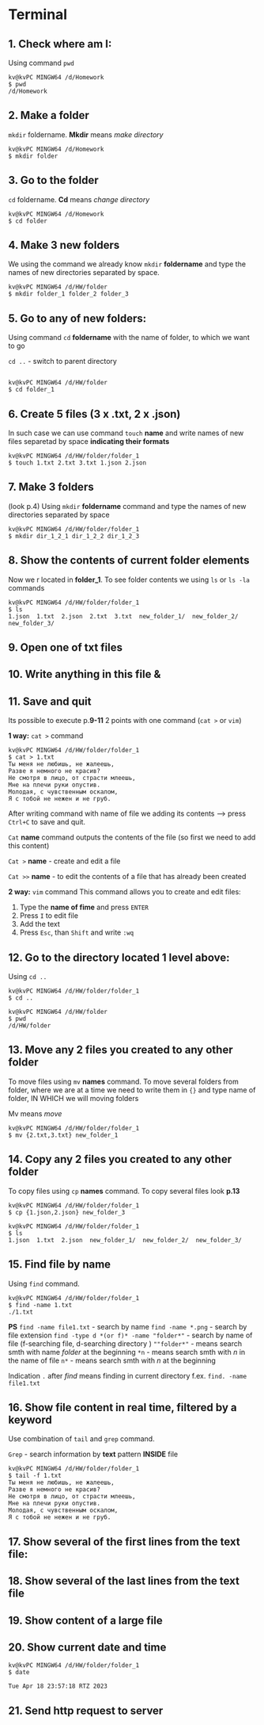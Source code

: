 # Terminal
## 1. Check where am I:
Using command ```pwd```
```
kv@kvPC MINGW64 /d/Homework
$ pwd
/d/Homework
```

## 2. Make a folder
``mkdir`` foldername. **Mkdir** means *make directory*
```
kv@kvPC MINGW64 /d/Homework
$ mkdir folder
```

## 3. Go to the folder
```cd``` foldername. **Cd** means *change directory*
```
kv@kvPC MINGW64 /d/Homework
$ cd folder
```

## 4. Make 3 new folders
We using the command we already know ```mkdir``` **foldername** and type the names of new directories separated by space. 
```
kv@kvPC MINGW64 /d/HW/folder
$ mkdir folder_1 folder_2 folder_3
```

## 5. Go to any of new folders:
Using command ```cd``` **foldername** with the name of folder, to which we want to go

``cd ..`` - switch to parent directory
```

kv@kvPC MINGW64 /d/HW/folder
$ cd folder_1
```

## 6. Create 5 files (3 x .txt, 2 x .json)
In such case we can use command `touch` **name** and write names of new files separetad by space **indicating their formats**
```
kv@kvPC MINGW64 /d/HW/folder/folder_1
$ touch 1.txt 2.txt 3.txt 1.json 2.json
```
## 7. Make 3 folders
(look p.4) Using ```mkdir``` **foldername** command and type the names of new directories separated by space
```
kv@kvPC MINGW64 /d/HW/folder/folder_1
$ mkdir dir_1_2_1 dir_1_2_2 dir_1_2_3
```

## 8. Show the contents of current folder elements
Now we r located in **folder_1**. To see folder contents we using ```ls``` or ```ls -la``` commands
```
kv@kvPC MINGW64 /d/HW/folder/folder_1
$ ls
1.json  1.txt  2.json  2.txt  3.txt  new_folder_1/  new_folder_2/  new_folder_3/
```

## 9. Open one of txt files
## 10. Write anything in this file &
## 11. Save and quit

Its possible to execute p.**9-11** 2 points with one command (```cat >``` or ```vim```)

**1 way:** ```cat >``` command
```
kv@kvPC MINGW64 /d/HW/folder/folder_1
$ cat > 1.txt
Ты меня не любишь, не жалеешь,
Разве я немного не красив?
Не смотря в лицо, от страсти млеешь,
Мне на плечи руки опустив.
Молодая, с чувственным оскалом,
Я с тобой не нежен и не груб.
```
After writing command with name of file we adding its contents --> press `Ctrl+C` to save and quit.

``Cat`` **name** command outputs the contents of the file (so first we need to add this content)

``Cat >`` **name** - сreate and edit a file

``Cat >>`` **name** - to edit the contents of a file that has already been created

**2 way:** ```vim``` command
This command allows you to create and edit files:
1. Type the **name of fime** and press ```ENTER```
2. Press ``I`` to edit file
3. Add the text
4. Press ```Esc```, than ```Shift``` and write ```:wq```

## 12. Go to the directory located 1 level above:
Using ```cd ..```
``` 
kv@kvPC MINGW64 /d/HW/folder/folder_1
$ cd ..

kv@kvPC MINGW64 /d/HW/folder
$ pwd
/d/HW/folder
```
## 13. Move any 2 files you created to any other folder
To move files using ```mv``` **names** command. To move several folders from folder, where we are at a time we need to write them in ``{}`` and type name of folder, IN WHICH we will moving folders

Mv means *move*
```
kv@kvPC MINGW64 /d/HW/folder/folder_1
$ mv {2.txt,3.txt} new_folder_1
```

## 14. Copy any 2 files you created to any other folder
To copy files using ```cp``` **names** command. To copy several files look **p.13**
```
kv@kvPC MINGW64 /d/HW/folder/folder_1
$ cp {1.json,2.json} new_folder_3

kv@kvPC MINGW64 /d/HW/folder/folder_1
$ ls
1.json  1.txt  2.json  new_folder_1/  new_folder_2/  new_folder_3/
```

## 15. Find file by name
Using ``find`` command. 
```
kv@kvPC MINGW64 /d/HW/folder/folder_1
$ find -name 1.txt
./1.txt
```
**PS** ``find -name file1.txt`` - search by name
``find -name *.png`` - search by file extension
``find -type d *(or f)* -name "folder*"`` - search by name of file (f-searching file, d-searching directory )
```""folder*"``` - means search smth with name *folder* at the beginning
```*n``` - means search smth with *n* in the name of file
``n*`` - means search smth with *n* at the beginning 

Indication ``.`` after *find* means finding in current directory  f.ex. ``find. -name file1.txt``

## 16. Show file content in real time, filtered by a keyword 
Use combination of ``tail`` and ``grep`` command. 

``Grep`` - search information by **text** pattern **INSIDE** file
```
kv@kvPC MINGW64 /d/HW/folder/folder_1
$ tail -f 1.txt
Ты меня не любишь, не жалеешь,
Разве я немного не красив?
Не смотря в лицо, от страсти млеешь,
Мне на плечи руки опустив.
Молодая, с чувственным оскалом,
Я с тобой не нежен и не груб.
```

## 17. Show several of the first lines from the text file:
## 18. Show several of the last lines from the text file
## 19. Show content of a large file
## 20. Show current date and time
```
kv@kvPC MINGW64 /d/HW/folder/folder_1
$ date

Tue Apr 18 23:57:18 RTZ 2023
```
## 21. Send http request to server




